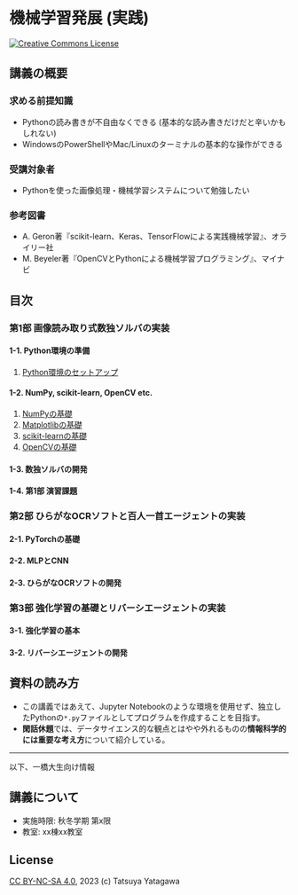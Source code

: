機械学習発展 (実践)
===

<a rel="license" href="http://creativecommons.org/licenses/by-nc-sa/4.0/"><img alt="Creative Commons License" style="border-width:0" src="https://i.creativecommons.org/l/by-nc-sa/4.0/88x31.png" /></a><br/>

## 講義の概要

### 求める前提知識
- Pythonの読み書きが不自由なくできる (基本的な読み書きだけだと辛いかもしれない)
- WindowsのPowerShellやMac/Linuxのターミナルの基本的な操作ができる

### 受講対象者
- Pythonを使った画像処理・機械学習システムについて勉強したい

### 参考図書
- A. Geron著『scikit-learn、Keras、TensorFlowによる実践機械学習』、オライリー社
- M. Beyeler著『OpenCVとPythonによる機械学習プログラミング』、マイナビ

## 目次

### 第1部 画像読み取り式数独ソルバの実装

#### 1-1. Python環境の準備 
1. [Python環境のセットアップ](./Sec1/01-setup.md)

#### 1-2. NumPy, scikit-learn, OpenCV etc.
1. [NumPyの基礎](./Sec1/02-numpy.md)
1. [Matplotlibの基礎](./Sec1/03-matplotlib.md)
1. [scikit-learnの基礎](./Sec1/04-scikit-learn.md)
1. [OpenCVの基礎](./Sec1/04-opencv.md)

#### 1-3. 数独ソルバの開発

#### 1-4. 第1部 演習課題

### 第2部 ひらがなOCRソフトと百人一首エージェントの実装

#### 2-1. PyTorchの基礎

#### 2-2. MLPとCNN

#### 2-3. ひらがなOCRソフトの開発

### 第3部 強化学習の基礎とリバーシエージェントの実装

#### 3-1. 強化学習の基本

#### 3-2. リバーシエージェントの開発

## 資料の読み方

- この講義ではあえて、Jupyter Notebookのような環境を使用せず、独立したPythonの`*.py`ファイルとしてプログラムを作成することを目指す。
- **閑話休題**では、データサイエンス的な観点とはやや外れるものの**情報科学的には重要な考え方**について紹介している。

---

以下、一橋大生向け情報

## 講義について
- 実施時限: 秋冬学期 第x限
- 教室: xx棟xx教室

## License

[CC BY-NC-SA 4.0](http://creativecommons.org/licenses/by-nc-sa/4.0/), 2023 (c) Tatsuya Yatagawa
